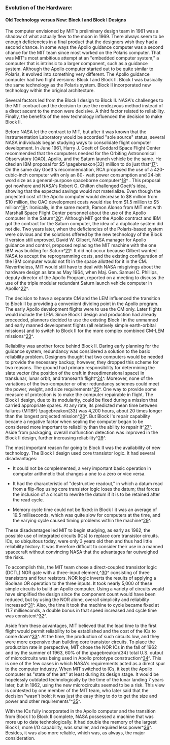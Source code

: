 ### Evolution of the Hardware:

#### Old Technology versus New: Block I and Block I Designs

The computer envisioned by MIT's preliminary design team in
1961 was a shadow of what actually flew to the moon in 1969. There
always seem to be enough deficiencies in a final product that the
designers wish they had a second chance. In some ways the Apollo
guidance computer was a second chance for the MIT team since most worked
on the Polaris computer. That was MIT's most ambitious attempt at an
"embedded computer system," a computer that is intrinsic to a larger
component, such as a guidance system. Although the Apollo computer
started out to be quite similar to Polaris, it evolved into something
very different. The Apollo guidance computer had two flight versions:
Block I and Block II. Block I was basically the same technology as the
Polaris system. Block II incorporated new technology within the original
architecture.

Several factors led from the Block I design to Block II. NASA's
challenges to the MIT contract and the decision to use the rendezvous
method instead of a direct ascent to the moon were decisive. A third
factor related to reliability. Finally, the benefits of the new
technology influenced the decision to make Block II.

Before NASA let the contract to MIT, but after it was known that the
Instrumentation Laboratory would be accorded "sole source" status,
several NASA individuals began studying ways to consolidate flight
computer development. In June 1961, Harry J. Goett of Goddard Space
Flight Center recommended that the computers needed for the Orbiting
Astronomical Observatory (OAO), Apollo, and the Saturn launch vehicle be
the same. He cited an IBM proposal for \$5 \pagebreakon{32} million to do just
that^[17](#source2)^. On the same day Goett's recommendation,
RCA proposed the use of a 420-cubic-inch computer with only an 80- watt
power consumption and 24-bit word size as a general-purpose spaceborne
computer^[18](#source2)^ . This proposal got nowhere and NASA's
Robert G. Chilton challenged Goett's idea, showing that the expected
savings would not materialize. Even though the projected cost of the
Apollo computer would decrease to \$8 million from \$10 million, the OAO
development costs would rise from \$1.5 million to \$5
million^[19](#source2)^. Ironically, in the same month, Ramon
Alonso from MIT met with Marshall Space Flight Center personnel about
the use of the Apollo computer in the Saturn^[20](#source2)^.
Although MIT got the Apollo contract and IBM got the contract for the
Saturn computer, the idea of a duplicate system did not die. Two years
later, when the deficiencies of the Polaris-based system were obvious
and the solutions offered by the new technology of the Block II version
still unproved, David W. Gilbert, NASA manager for Apollo guidance and
control, proposed replacing the MIT machine with the one IBM was
building for Saturn^[21](#source2)^. It did not occur because
Gilbert wanted NASA to accept the reprogramming costs, and the existing
configuration of the IBM computer would not fit in the space allotted
for it in the CM. Nevertheless, MIT would still have to deal with NASA
misgivings about the hardware design as late as May 1964, when Maj. Gen.
Samuel C. Phillips, deputy director of the Apollo Program, reported on a
meeting to discuss the use of the triple modular redundant Saturn launch
vehicle computer in Apollo^[22](#source2)^.

The decision to have a separate CM and the LEM influenced the transition
to Block II by providing a convenient dividing point in the Apollo
program. The early Apollo development flights were to use the CM only.
Later flights would include the LEM. Since Block I design and production
had already proceeded, planners decided to use the existing Block I in
the unmanned and early manned development flights (all relatively simple
earth-orbital missions) and to switch to Block II for the more complex
combined CM-LEM missions^[23](#source2)^.

Reliability was another force behind Block II. Daring early planning for
the guidance system, redundancy was considered a solution to the basic
reliability problem. Designers thought that two computers would be
needed to provide the necessary backup; however, they dropped this
scheme for two reasons. The ground had primary responsibility for
determining the slate vector (the position of the craft in
threedimensional space) in translunar, lunar orbit, and transearth
flight^[24](#source2)^. Moreover, none of the variations of the
two-computer or other redundancy schemes could meet the power, weight,
and size requirements^[25](#source2)^. One way to provide some
measure of protection is to make the computer repairable in flight. The
Block I design, due to its modularity, could be fixed during a mission
that carried appropriate spares. At any rate, its predicted mean time
between failures (MTBF) \pagebreakon{33} was 4,200 hours, about 20 times
longer than the longest projected mission^[26](#source2)^. But
Block I's repair capability became a negative factor when sealing the
computer began to be considered more important to reliability than the
ability to repair it^[27](#source2)^. Aside from packaging,
overall malfunction detection was improved in the Block II design,
further increasing reliability^[28](#source2)^.

The most important reason for going to Block II was the availability of
new technology. The Block I design used core transistor logic. It had
several disadvantages:

-   It could not be complemented, a very important basic operation in
    computer arithmetic that changes a one to a zero or vice versa.

-   It had the characteristic of "destructive readout," in which a datum
    read from a flip-flop using core transistor logic loses the datum;
    that forces the inclusion of a circuit to rewrite the datum if it is
    to be retained after the read cycle.

-   Memory cycle time could not be fixed: in Block I it was an average
    of 19.5 milliseconds, which was quite slow for computers at the
    time, and the varying cycle caused timing problems within the
    machine^[29](#source2)^.

These disadvantages led MIT to begin studying, as early as 1962, the
possible use of integrated circuits (ICs) to replace core transistor
circuits. ICs, so ubiquitous today, were only 3 years old then and thus
had little reliability history. It was therefore difficult to consider
their use in a manned spacecraft without convincing NASA that the
advantages far outweighed the risks.

To accomplish this, the MIT team chose a direct-coupled transistor logic
(DCTL) NOR gate with a three-input element,^[30](#source2)^
consisting of three transistors and four resistors. NOR logic inverts
the results of applying a Boolean OR operation to the three inputs. It
took nearly 5,000 of these simple circuits to build an Apollo computer.
Using a variety of circuits would have simplified the design since the
component count would have been reduced, but by using the NOR alone,
overall simplicity and reliability increased^[31](#source2)^.
Also, the time it took the machine to cycle became fixed at 11.7
milliseconds, a double bonus in that speed increased and cycle time was
consistent^[32](#source2)^.

Aside from these advantages, MIT believed that the lead time to the
first flight would permit reliability to be established and the cost of
the ICs to come down^[33](#source2)^. At the time, the
production of such circuits low, and they were more expensive than
building core transistor circuits. To place the production rate in
perspective, MIT chose the NOR ICs in the fall of 1962 and by the summer
of 1963, 60% of the \pagebreakon{34} total U.S. output of microcircuits was
being used in Apollo prototype construction^[34](#source2)^.
This is one of the few cases in which NASA's requirements acted as a
direct spur to the computer industry. When MIT switched to ICs, it kept
the Apollo computer as "state of the art" at least during its design
stage. It would be hopelessly outdated technologically by the time of
the lunar landing 7 years later, but in 1962, using the new
microcircuits seemed to be a risk. This view is contested by one member
of the MIT team, who later said that the decision "wasn't bold; it was
just the easy thing to do to get the size and power and other
requirements"^[35](#source2)^.

With the ICs fully incorporated in the Apollo computer and the
transition from Block I to Block II complete, NASA possessed a machine
that was more up to date technologically. It had double the memory of
the largest Block I, more I/O capability, was smaller, and required less
power^[36](#source2)^. Besides, it was also more reliable, which
was, as always, the major consideration.
